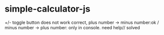 # simple-calculator-js
+/- toggle button does not work correct, 
plus number -> minus number:ok /  minus number -> plus number: only in console.
need help//
solved
